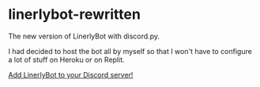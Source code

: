 # linerlybot-rewritten
The new version of LinerlyBot with discord.py.

I had decided to host the bot all by myself so that I won't have to configure a lot of stuff on Heroku or on Replit.

[Add LinerlyBot to your Discord server!](https://discord.com/oauth2/authorize?client_id=529566778293223434&scope=bot&permissions=18432)